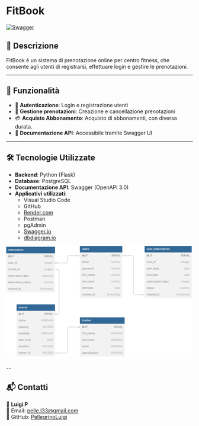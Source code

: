 # FitBook

[![Swagger](https://img.shields.io/badge/docs-Swagger-blue)](https://pellegrinoluigi.github.io/FitBook)




## 📌 Descrizione
FitBook è un sistema di prenotazione online per centro fitness, che consente agli utenti di registrarsi, effettuare login e gestire le prenotazioni.

---

## 🚀 Funzionalità
- 🔑 **Autenticazione**: Login e registrazione utenti
- 📅 **Gestione prenotazioni**: Creazione e cancellazione prenotazioni
- 💳 **Acquisto Abbonamento**: Acquisto di abbonamenti, con diversa durata.
- 📄 **Documentazione API**: Accessibile tramite Swagger UI

---

## 🛠️ Tecnologie Utilizzate
- **Backend**: Python (Flask)
- **Database**: PostgreSQL 
- **Documentazione API**: Swagger (OpenAPI 3.0)
- **Applicativi utilizzati**:
  - Visual Studio Code
  - GitHub
  - [Render.com](https://fitbook-sr59.onrender.com/)
  - Postman
  - pgAdmin
  - [Swagger.io](https://pellegrinoluigi.github.io/FitBook)
  - [dbdiagram.io](https://dbdiagram.io/d/FitBook-Diagram-6798b7b5263d6cf9a046ced8)

![Descrizione del Diagramma](docs/FitBook%20Diagram.svg)
    

--
## 📬 Contatti
👤 **Luigi P**  
📧 Email: [pelle.l33@gmail.com](mailto:pelle.l33@gmail.com)  
🔗 GitHub: [PellegrinoLuigi](https://github.com/PellegrinoLuigi)

